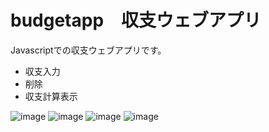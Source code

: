 # budgetapp　収支ウェブアプリ
Javascriptでの収支ウェブアプリです。
* 収支入力
* 削除
* 収支計算表示

![image](https://imgur.com/5B0VZWB.jpg)
![image](https://imgur.com/2rGUL12.jpg)
![image](https://imgur.com/R7Q302e.jpg)
![image](https://imgur.com/mcxrebx.jpg)
